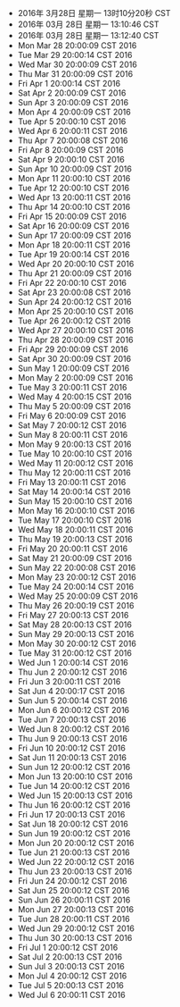 - 2016年 3月28日 星期一 13时10分20秒 CST
- 2016年 03月 28日 星期一 13:10:46 CST
- 2016年 03月 28日 星期一 13:12:40 CST
- Mon Mar 28 20:00:09 CST 2016
- Tue Mar 29 20:00:14 CST 2016
- Wed Mar 30 20:00:09 CST 2016
- Thu Mar 31 20:00:09 CST 2016
- Fri Apr 1 20:00:14 CST 2016
- Sat Apr 2 20:00:09 CST 2016
- Sun Apr 3 20:00:09 CST 2016
- Mon Apr 4 20:00:09 CST 2016
- Tue Apr 5 20:00:10 CST 2016
- Wed Apr 6 20:00:11 CST 2016
- Thu Apr 7 20:00:08 CST 2016
- Fri Apr 8 20:00:09 CST 2016
- Sat Apr 9 20:00:10 CST 2016
- Sun Apr 10 20:00:09 CST 2016
- Mon Apr 11 20:00:10 CST 2016
- Tue Apr 12 20:00:10 CST 2016
- Wed Apr 13 20:00:11 CST 2016
- Thu Apr 14 20:00:10 CST 2016
- Fri Apr 15 20:00:09 CST 2016
- Sat Apr 16 20:00:09 CST 2016
- Sun Apr 17 20:00:09 CST 2016
- Mon Apr 18 20:00:11 CST 2016
- Tue Apr 19 20:00:14 CST 2016
- Wed Apr 20 20:00:10 CST 2016
- Thu Apr 21 20:00:09 CST 2016
- Fri Apr 22 20:00:10 CST 2016
- Sat Apr 23 20:00:08 CST 2016
- Sun Apr 24 20:00:12 CST 2016
- Mon Apr 25 20:00:10 CST 2016
- Tue Apr 26 20:00:12 CST 2016
- Wed Apr 27 20:00:10 CST 2016
- Thu Apr 28 20:00:09 CST 2016
- Fri Apr 29 20:00:09 CST 2016
- Sat Apr 30 20:00:09 CST 2016
- Sun May 1 20:00:09 CST 2016
- Mon May 2 20:00:09 CST 2016
- Tue May 3 20:00:11 CST 2016
- Wed May 4 20:00:15 CST 2016
- Thu May 5 20:00:09 CST 2016
- Fri May 6 20:00:09 CST 2016
- Sat May 7 20:00:12 CST 2016
- Sun May 8 20:00:11 CST 2016
- Mon May 9 20:00:13 CST 2016
- Tue May 10 20:00:10 CST 2016
- Wed May 11 20:00:12 CST 2016
- Thu May 12 20:00:11 CST 2016
- Fri May 13 20:00:11 CST 2016
- Sat May 14 20:00:14 CST 2016
- Sun May 15 20:00:10 CST 2016
- Mon May 16 20:00:10 CST 2016
- Tue May 17 20:00:10 CST 2016
- Wed May 18 20:00:11 CST 2016
- Thu May 19 20:00:13 CST 2016
- Fri May 20 20:00:11 CST 2016
- Sat May 21 20:00:09 CST 2016
- Sun May 22 20:00:08 CST 2016
- Mon May 23 20:00:12 CST 2016
- Tue May 24 20:00:14 CST 2016
- Wed May 25 20:00:09 CST 2016
- Thu May 26 20:00:19 CST 2016
- Fri May 27 20:00:13 CST 2016
- Sat May 28 20:00:13 CST 2016
- Sun May 29 20:00:13 CST 2016
- Mon May 30 20:00:12 CST 2016
- Tue May 31 20:00:12 CST 2016
- Wed Jun 1 20:00:14 CST 2016
- Thu Jun 2 20:00:12 CST 2016
- Fri Jun 3 20:00:11 CST 2016
- Sat Jun 4 20:00:17 CST 2016
- Sun Jun 5 20:00:14 CST 2016
- Mon Jun 6 20:00:12 CST 2016
- Tue Jun 7 20:00:13 CST 2016
- Wed Jun 8 20:00:12 CST 2016
- Thu Jun 9 20:00:13 CST 2016
- Fri Jun 10 20:00:12 CST 2016
- Sat Jun 11 20:00:13 CST 2016
- Sun Jun 12 20:00:12 CST 2016
- Mon Jun 13 20:00:10 CST 2016
- Tue Jun 14 20:00:12 CST 2016
- Wed Jun 15 20:00:13 CST 2016
- Thu Jun 16 20:00:12 CST 2016
- Fri Jun 17 20:00:13 CST 2016
- Sat Jun 18 20:00:12 CST 2016
- Sun Jun 19 20:00:12 CST 2016
- Mon Jun 20 20:00:12 CST 2016
- Tue Jun 21 20:00:13 CST 2016
- Wed Jun 22 20:00:12 CST 2016
- Thu Jun 23 20:00:13 CST 2016
- Fri Jun 24 20:00:12 CST 2016
- Sat Jun 25 20:00:12 CST 2016
- Sun Jun 26 20:00:11 CST 2016
- Mon Jun 27 20:00:13 CST 2016
- Tue Jun 28 20:00:11 CST 2016
- Wed Jun 29 20:00:12 CST 2016
- Thu Jun 30 20:00:13 CST 2016
- Fri Jul 1 20:00:12 CST 2016
- Sat Jul 2 20:00:13 CST 2016
- Sun Jul 3 20:00:13 CST 2016
- Mon Jul 4 20:00:12 CST 2016
- Tue Jul 5 20:00:13 CST 2016
- Wed Jul 6 20:00:11 CST 2016
